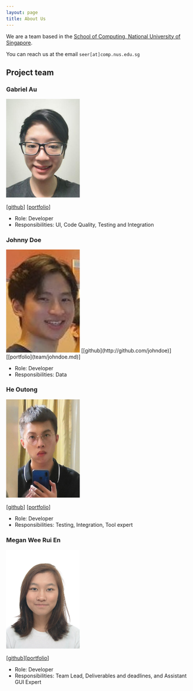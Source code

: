 ```yaml
---
layout: page
title: About Us
---
```


We are a team based in the [School of Computing, National University of Singapore](http://www.comp.nus.edu.sg).

You can reach us at the email `seer[at]comp.nus.edu.sg`

## Project team

[comment]: <> (### John Doe)

[comment]: <> (<img src="images/johndoe.png" width="200px">)

[comment]: <> ([[homepage]&#40;http://www.comp.nus.edu.sg/~damithch&#41;])

[comment]: <> ([[github]&#40;https://github.com/johndoe&#41;])

[comment]: <> ([[portfolio]&#40;team/johndoe.md&#41;])

[comment]: <> (* Role: Project Advisor)

### Gabriel Au

<img src="images/gabau.png" width="200px">

[[github](http://github.com/Gabau)]
[[portfolio](team/gabau.md)]

* Role: Developer
* Responsibilities: UI, Code Quality, Testing and Integration

### Johnny Doe

<img src="images/fullfatwasabi.png" width="200px">
[[github](http://github.com/johndoe)] [[portfolio](team/johndoe.md)]

* Role: Developer
* Responsibilities: Data

[comment]: <> (### Jean Doe)

[comment]: <> (<img src="images/johndoe.png" width="200px">)

[comment]: <> ([[github]&#40;http://github.com/johndoe&#41;])

[comment]: <> (* Role: Developer)

[comment]: <> (* Responsibilities: Dev Ops + Threading)

### He Outong

<img src="images/irvinghe000.png" width="200px">

[[github](http://github.com/IrvingHe000)]
[[portfolio](team/outong.md)]

* Role: Developer
* Responsibilities: Testing, Integration, Tool expert

### Megan Wee Rui En

<img src="images/mweeruien.png" width="200px">

[[github](http://github.com/mweeruien)][[portfolio](team/Megan.md)]

* Role: Developer
* Responsibilities: Team Lead, Deliverables and deadlines, and Assistant GUI Expert
